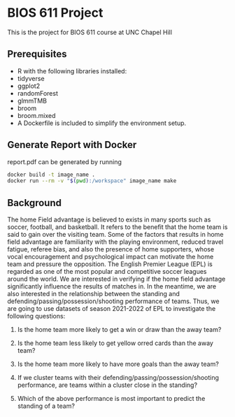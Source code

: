 # BIOS 611 Project
This is the project for BIOS 611 course at UNC Chapel Hill

## Prerequisites
- R with the following libraries installed:
- tidyverse
- ggplot2
- randomForest
- glmmTMB
- broom
- broom.mixed
- A Dockerfile is included to simplify the environment setup.

## Generate Report with Docker
report.pdf can be generated by running
```bash
docker build -t image_name .
docker run --rm -v "$(pwd):/workspace" image_name make
```
## Background
The home Field advantage is believed to exists in many sports such as soccer, football, and basketball. It refers to the benefit that the home team is said to gain over the visiting team. Some of the factors that results in home field advantage are familiarity with the playing environment, reduced travel fatigue, referee bias, and also the presence of home supporters, whose vocal encouragement and psychological impact can motivate the home team and pressure the opposition. The English Premier League (EPL) is regarded as one of the most popular and competitive soccer leagues around the world. We are interested in verifying if the home field advantage significantly influence the results of matches in. In the meantime, we are also interested in the relationship between the standing and defending/passing/possession/shooting performance of teams. Thus, we are going to use datasets of season 2021-2022 of EPL to investigate the following questions:

1. Is the home team more likely to get a win or draw than the away team?

2. Is the home team less likely to get yellow orred cards than the away
team?

3. Is the home team more likely to have more goals than the away team?

4. If we cluster teams with their defending/passing/possession/shooting performance, are teams within a cluster close in the standing?

5. Which of the above performance is most important to predict the standing of a team?

